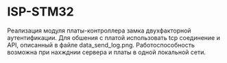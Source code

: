 # ISP-STM32
Реализация модуля платы-контроллера замка двухфакторной аутентификации.
Для обшения с платой использовать tcp соединение и API, описанный в файле data_send_log.png.
Работоспособность возможна при нахжднии сервера и платы в одной локальной сети.
